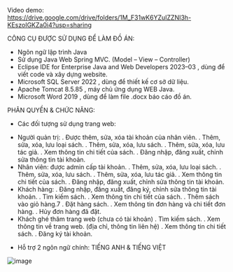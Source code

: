 Video demo: https://drive.google.com/drive/folders/1M_F31wK6YZuIZZNI3h-KEszoIGKZa0i4?usp=sharing

CÔNG CỤ ĐƯỢC SỬ DỤNG ĐỂ LÀM ĐỒ ÁN:
- Ngôn ngữ lập trình Java
- Sử dụng Java Web Spring MVC. (Model – View – Controller)
- Eclipse IDE for Enterprise Java and Web Developers 2023–03 , dùng để viết code và xây dựng website.
- Microsoft SQL Server 2022 , dùng để thiết kế cơ sở dữ liệu.
- Apache Tomcat 8.5.85 , máy chủ ứng dụng WEB Java.
- Microsoft Word 2019 , dùng để làm file .docx báo cáo đồ án.

 PHÂN QUYỀN & CHỨC NĂNG:
 * Các đối tượng sử dụng trang web:
- Người quản trị:
. Được thêm, sửa, xóa tài khoản của nhân viên.
. Thêm, sửa, xóa, lưu loại sách.
. Thêm, sửa, xóa, lưu sách.
. Thêm, sửa, xóa, lưu tác giả.
. Xem thông tin chi tiết của sách.
. Đăng nhập, đăng xuất, chỉnh sửa thông tin tài khoản.
- Nhân viên: được admin cấp tài khoản.
. Thêm, sửa, xóa, lưu loại sách.
. Thêm, sửa, xóa, lưu sách.
. Thêm, sửa, xóa, lưu tác giả.
. Xem thông tin chi tiết của sách.
. Đăng nhập, đăng xuất, chỉnh sửa thông tin tài khoản.
- Khách hàng:
. Đăng nhập, đăng xuất, đăng ký, chỉnh sửa thông tin tài khoản.
. Tìm kiếm sách.
. Xem thông tin chi tiết của sách.
. Thêm sách vào giỏ hàng.7
. Đặt hàng sách.
. Xem thông tin đơn hàng và chi tiết đơn hàng.
. Hủy đơn hàng đã đặt.
- Khách ghé thăm trang web (chưa có tài khoản)
. Tìm kiếm sách.
. Xem thông tin về trang web. (địa chỉ, thông tin liên hệ)
. Xem thông tin chi tiết sách.
. Đăng ký tài khoản.
* Hỗ trợ 2 ngôn ngữ chính: TIẾNG ANH & TIẾNG VIỆT 

![image](https://github.com/idiotman-2212/website-onlineBookStore/assets/82036270/170ecc97-7ace-4c1e-ac7d-a328f402fbc0)

